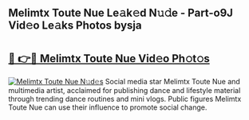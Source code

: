 ## Melimtx Toute Nue Le𝚊k𝚎d N𝚞𝚍e - Part-o9J Vid𝚎o Le𝚊ks Photos bysja

# <h2><a href="http://fb18hq.evod.top/?m=Melimtx+Toute+Nue">🔗 👉🔴 Melimtx Toute Nue Vid𝚎o Ph𝚘t𝚘s</a></h2>

[![Melimtx Toute Nue N𝚞d𝚎s](https://i.imgur.com/8V9OHl7.gif)](http://fb18hq.evod.top/?m=Melimtx+Toute+Nue)
Social media star Melimtx Toute Nue and multimedia artist, acclaimed for publishing dance and lifestyle material through trending dance routines and mini vlogs. Public figures Melimtx Toute Nue can use their influence to promote social change. 
